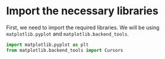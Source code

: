# Import the necessary libraries

First, we need to import the required libraries. We will be using `matplotlib.pyplot` and `matplotlib.backend_tools`.

```python
import matplotlib.pyplot as plt
from matplotlib.backend_tools import Cursors
```
